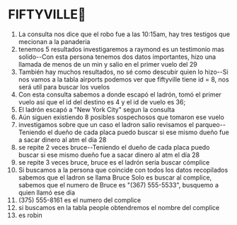 # FIFTYVILLE:duck:
1) La consulta nos dice que el robo fue a las 10:15am, hay tres testigos que mecionan a la panaderia
2) tenemos 5 resultados investigaremos a raymond es un testimonio mas solido--Con esta persona tenemos dos datos importantes, hizo una llamada de menos de un min y salio en el primer vuelo del 29
3) También hay muchos resultados, no sé como descubir quien lo hizo--Si nos vamos a la tabla airports podemos ver que fiftyville tiene id = 8, nos será util para buscar los vuelos
4) Con esta consulta sabemos a donde escapó el ladrón, tomó el primer vuelo así que el id del destino es 4 y el id de vuelo es 36;
5) El ladrón escapó a "New York City" segun la consulta
6) Aún siguen existiendo 8 posibles sospechosos que tomaron ese vuelo
7) investigamos sobre que un caso el ladron salio revisamos el parqueo--Teniendo el dueño de cada placa puedo buscar si ese mismo dueño fue a sacar dinero al atm el día 28
8) se repite 2 veces bruce--Teniendo el dueño de cada placa puedo buscar si ese mismo dueño fue a sacar dinero al atm el día 28
9) se repite 3 veces bruce, bruce es el ladrón sería buscar cómplice 
10) Si buscamos a la persona que coincide con todos los datos recopilados sabemos que el ladron se llama Bruce 
Solo es buscar al complice, sabemos que el numero de Bruce es "(367) 555-5533", busquemo a quien llamó ese dia
11) (375) 555-8161 es el numero del complice 
12) si buscamos en la tabla people obtendremos el nombre del complice
13) es robin
